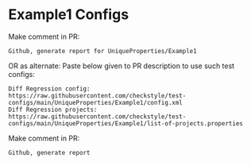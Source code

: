 # Example1 Configs
Make comment in PR:
```
Github, generate report for UniqueProperties/Example1
```
OR as alternate:
Paste below given to PR description to use such test configs:
```
Diff Regression config: https://raw.githubusercontent.com/checkstyle/test-configs/main/UniqueProperties/Example1/config.xml
Diff Regression projects: https://raw.githubusercontent.com/checkstyle/test-configs/main/UniqueProperties/Example1/list-of-projects.properties
```
Make comment in PR:
```
Github, generate report
```
